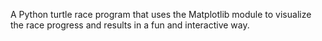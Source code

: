 A Python turtle race program that uses the Matplotlib module to visualize the race progress and results in a fun and interactive way.
